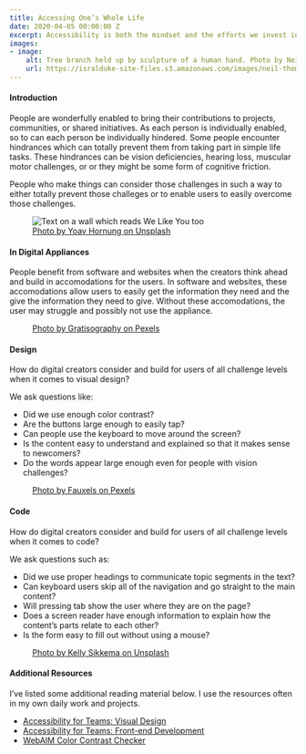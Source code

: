 ```yaml
---
title: Accessing One’s Whole Life
date: 2020-04-05 00:00:00 Z
excerpt: Accessibility is both the mindset and the efforts we invest into our shared tools and appliances to make them usable by everyone in all aspects life.
images:
- image:
    alt: Tree branch held up by sculpture of a human hand. Photo by Neil Thomas from Unsplash 
    url: https://isralduke-site-files.s3.amazonaws.com/images/neil-thomas-SIU1Glk6v5k-unsplash.jpg
---
```

#### Introduction

People are wonderfully enabled to bring their contributions to projects, communities, or shared initiatives. As each person is individually enabled, so to can each person be individually hindered. Some people encounter hindrances which can totally prevent them from taking part in simple life tasks. These hindrances can be vision deficiencies, hearing loss, muscular motor challenges, or or they might be some form of cognitive friction.

People who make things can consider those challenges in such a way to either totally prevent those challeges or to enable users to easily overcome those challenges.

<figure>
    <img class="img-fluid" src="https://isralduke-site-files.s3.amazonaws.com/images/yoav-hornung-Qg6lPXJ6IL4-unsplash.jpg"
         alt="Text on a wall which reads We Like You too">
    <figcaption><a href="https://unsplash.com/@yoav" target="blank">Photo by Yoav Hornung on Unsplash</a></figcaption>
</figure>

#### In Digital Appliances

People benefit from software and websites when the creators think ahead and build in accomodations for the users. In software and websites, these accomodations allow users to easily get the information they need and the give the information they need to give. Without these accomodations, the user may struggle and possibly not use the appliance.

<figure>
    <img class="img-fluid" src="https://isralduke-site-files.s3.amazonaws.com/images/person-looking-searching-clean-2371.jpg"
         alt="">
    <figcaption><a href="https://www.pexels.com/@gratisography" target="blank">Photo by Gratisography on Pexels</a></figcaption>
</figure>

#### Design

How do digital creators consider and build for users of all challenge levels when it comes to visual design?

We ask questions like:

- Did we use enough color contrast?
- Are the buttons large enough to easily tap?
- Can people use the keyboard to move around the screen?
- Is the content easy to understand and explained so that it makes sense to newcomers?
- Do the words appear large enough even for people with vision challenges?

<figure>
    <img class="img-fluid" src="https://isralduke-site-files.s3.amazonaws.com/images/people-inside-building-3184455.jpg"
         alt="">
    <figcaption><a href="https://www.pexels.com/@fauxels" target="blank">Photo by Fauxels on Pexels</a></figcaption>
</figure>

#### Code

How do digital creators consider and build for users of all challenge levels when it comes to code? 

We ask questions such as:

- Did we use proper headings to communicate topic segments in the text?
- Can keyboard users skip all of the navigation and go straight to the main content?
- Will pressing tab show the user where they are on the page?
- Does a screen reader have enough information to explain how the content’s parts relate to each other?
- Is the form easy to fill out without using a mouse?

<figure>
    <img class="img-fluid" src="https://isralduke-site-files.s3.amazonaws.com/images/kelly-sikkema-YK0HPwWDJ1I-unsplash.jpg"
         alt="">
    <figcaption><a href="https://unsplash.com/@kellysikkema" target="blank">Photo by Kelly Sikkema on Unsplash</a></figcaption>
</figure>


#### Additional Resources

I’ve listed some additional reading material below. I use the resources often in my own daily work and projects.

- <a href="https://accessibility.digital.gov/visual-design/color-and-contrast/" target="blank">Accessibility for Teams: Visual Design</a>
- <a href="https://accessibility.digital.gov/front-end/getting-started/" target="blank">Accessibility for Teams: Front-end Development</a>
- <a href="https://webaim.org/resources/contrastchecker/" target="blank">WebAIM Color Contrast Checker</a>


